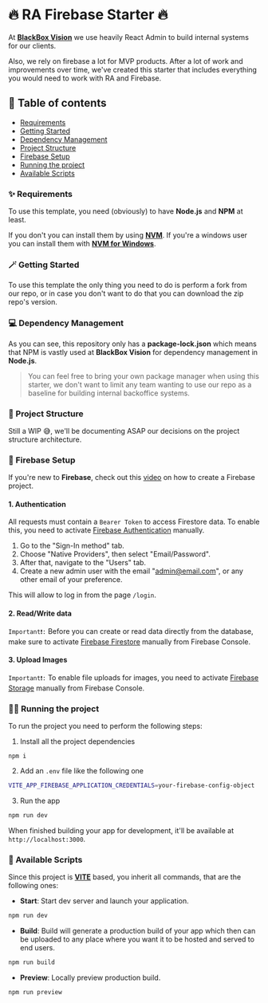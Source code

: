 # 🔥 RA Firebase Starter 🔥

At [**BlackBox Vision**](https://www.blackbox-vision.tech) we use heavily React Admin to build internal systems for our clients.

Also, we rely on firebase a lot for MVP products. After a lot of work and improvements over time, we've created this starter that includes everything you would need to work with RA and Firebase.

## 📖 Table of contents

- [Requirements](#-requirements)
- [Getting Started](#-getting-started)
- [Dependency Management](#-dependency-management)
- [Project Structure](#-project-structure)
- [Firebase Setup](#-firebase-setup)
- [Running the project](#-running-the-project)
- [Available Scripts](#-available-scripts)

### ✨ Requirements

To use this template, you need (obviously) to have **Node.js** and **NPM** at least.

If you don't you can install them by using [**NVM**](https://github.com/nvm-sh/nvm). If you're a windows user you can install them with [**NVM for Windows**](https://github.com/coreybutler/nvm-windows).

### 🪄 Getting Started

To use this template the only thing you need to do is perform a fork from our repo, or in case you don't want to do that you can download the zip repo's version.

### 💻 Dependency Management

As you can see, this repository only has a **package-lock.json** which means that NPM is vastly used at **BlackBox Vision** for dependency management in **Node.js**.

> You can feel free to bring your own package manager when using this starter, we don't want to limit any team wanting to use our repo as a baseline for building internal backoffice systems.

### 🏢 Project Structure

Still a WIP 😅, we'll be documenting ASAP our decisions on the project structure architecture.

### 🔨 Firebase Setup

If you're new to **Firebase**, check out this [video](https://www.youtube.com/watch?v=6juww5Lmvgo) on how to create a Firebase project.

#### 1. Authentication

All requests must contain a `Bearer Token` to access Firestore data. To enable this, you need to activate [Firebase Authentication](https://console.firebase.google.com/project/ra-firebase-starter/authentication) manually. 

1. Go to the "Sign-In method" tab.
2. Choose "Native Providers", then select "Email/Password".
3. After that, navigate to the "Users" tab.
4. Create a new admin user with the email "admin@email.com", or any other email of your preference.
   
This will allow to log in from the page `/login`.

#### 2. Read/Write data

`Important❗:`
Before you can create or read data directly from the database, make sure to activate [Firebase Firestore](https://console.firebase.google.com/project/ra-firebase-starter/firestore) manually from Firebase Console.


#### 3. Upload Images

`Important❗:`
To enable file uploads for images, you need to activate [Firebase Storage](https://console.firebase.google.com/project/ra-firebase-starter/storage) manually from Firebase Console.

### 🏃‍♂️ Running the project

To run the project you need to perform the following steps:

1. Install all the project dependencies

```
npm i
```

2. Add an `.env` file like the following one

```bash
VITE_APP_FIREBASE_APPLICATION_CREDENTIALS=your-firebase-config-object
```

3. Run the app

```bash
npm run dev
```

When finished building your app for development, it'll be available at `http://localhost:3000`.

### 🔋 Available Scripts

Since this project is [**VITE**](https://vitejs.dev/) based, you inherit all commands, that are the following ones:

- **Start**: Start dev server and launch your application.

```bash
npm run dev
```

- **Build**: Build will generate a production build of your app which then can be uploaded to any place where you want it to be hosted and served to end users.

```bash
npm run build
```

- **Preview**: Locally preview production build.

```bash
npm run preview
```
